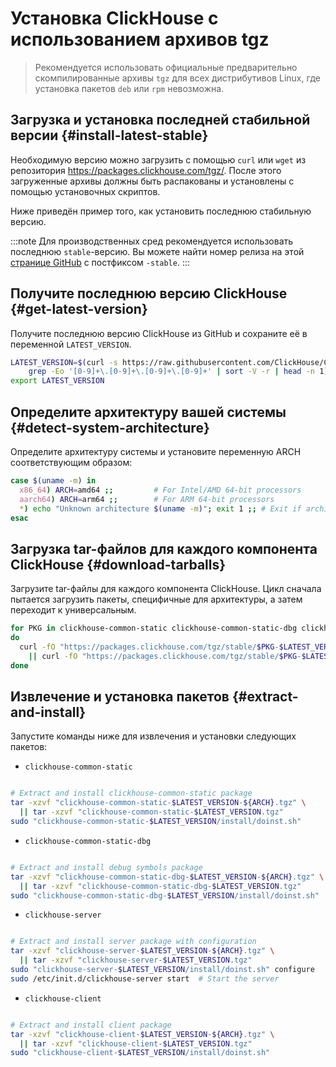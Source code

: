 # Установка ClickHouse с использованием архивов tgz

> Рекомендуется использовать официальные предварительно скомпилированные архивы `tgz` для всех дистрибутивов Linux, где установка пакетов `deb` или `rpm` невозможна.

<VerticalStepper>

## Загрузка и установка последней стабильной версии {#install-latest-stable}

Необходимую версию можно загрузить с помощью `curl` или `wget` из репозитория https://packages.clickhouse.com/tgz/.
После этого загруженные архивы должны быть распакованы и установлены с помощью установочных скриптов.

Ниже приведён пример того, как установить последнюю стабильную версию.

:::note
Для производственных сред рекомендуется использовать последнюю `stable`-версию.
Вы можете найти номер релиза на этой [странице GitHub](https://github.com/ClickHouse/ClickHouse/tags)
с постфиксом `-stable`.
:::

## Получите последнюю версию ClickHouse {#get-latest-version}

Получите последнюю версию ClickHouse из GitHub и сохраните её в переменной `LATEST_VERSION`.

```bash
LATEST_VERSION=$(curl -s https://raw.githubusercontent.com/ClickHouse/ClickHouse/master/utils/list-versions/version_date.tsv | \
    grep -Eo '[0-9]+\.[0-9]+\.[0-9]+\.[0-9]+' | sort -V -r | head -n 1)
export LATEST_VERSION
```

## Определите архитектуру вашей системы {#detect-system-architecture}

Определите архитектуру системы и установите переменную ARCH соответствующим образом:

```bash
case $(uname -m) in
  x86_64) ARCH=amd64 ;;         # For Intel/AMD 64-bit processors
  aarch64) ARCH=arm64 ;;        # For ARM 64-bit processors
  *) echo "Unknown architecture $(uname -m)"; exit 1 ;; # Exit if architecture isn't supported
esac
```

## Загрузка tar-файлов для каждого компонента ClickHouse {#download-tarballs}

Загрузите tar-файлы для каждого компонента ClickHouse. Цикл сначала пытается загрузить пакеты, специфичные для архитектуры, а затем переходит к универсальным.

```bash
for PKG in clickhouse-common-static clickhouse-common-static-dbg clickhouse-server clickhouse-client clickhouse-keeper
do
  curl -fO "https://packages.clickhouse.com/tgz/stable/$PKG-$LATEST_VERSION-${ARCH}.tgz" \
    || curl -fO "https://packages.clickhouse.com/tgz/stable/$PKG-$LATEST_VERSION.tgz"
done
```

## Извлечение и установка пакетов {#extract-and-install}

Запустите команды ниже для извлечения и установки следующих пакетов:
- `clickhouse-common-static`

```bash

# Extract and install clickhouse-common-static package
tar -xzvf "clickhouse-common-static-$LATEST_VERSION-${ARCH}.tgz" \
  || tar -xzvf "clickhouse-common-static-$LATEST_VERSION.tgz"
sudo "clickhouse-common-static-$LATEST_VERSION/install/doinst.sh"
```

- `clickhouse-common-static-dbg`

```bash

# Extract and install debug symbols package
tar -xzvf "clickhouse-common-static-dbg-$LATEST_VERSION-${ARCH}.tgz" \
  || tar -xzvf "clickhouse-common-static-dbg-$LATEST_VERSION.tgz"
sudo "clickhouse-common-static-dbg-$LATEST_VERSION/install/doinst.sh"
```

- `clickhouse-server`

```bash

# Extract and install server package with configuration
tar -xzvf "clickhouse-server-$LATEST_VERSION-${ARCH}.tgz" \
  || tar -xzvf "clickhouse-server-$LATEST_VERSION.tgz"
sudo "clickhouse-server-$LATEST_VERSION/install/doinst.sh" configure
sudo /etc/init.d/clickhouse-server start  # Start the server
```

- `clickhouse-client`

```bash

# Extract and install client package
tar -xzvf "clickhouse-client-$LATEST_VERSION-${ARCH}.tgz" \
  || tar -xzvf "clickhouse-client-$LATEST_VERSION.tgz"
sudo "clickhouse-client-$LATEST_VERSION/install/doinst.sh"
```

</VerticalStepper>